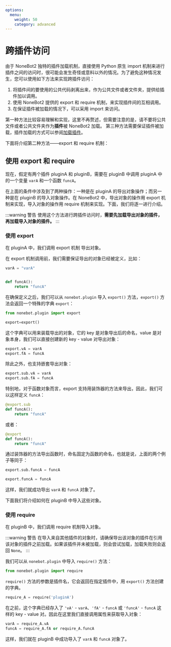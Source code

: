```yaml
---
options:
  menu:
    weight: 50
    category: advanced
---
```


# 跨插件访问

由于 NoneBot2 独特的插件加载机制，直接使用 Python 原生 import 机制来进行插件之间的访问时，很可能会发生奇怪或意料以外的情况。为了避免这种情况发生，您可以使用如下方法来实现跨插件访问：

1. 将插件间的要使用的公共代码剥离出来，作为公共文件或者文件夹，提供给插件加以调用。
2. 使用 NoneBot2 提供的 export 和 require 机制，来实现插件间的互相调用。
3. 在保证插件被加载的情况下，可以采用 import 来访问。

第一种方法比较容易理解和实现，这里不再赘述，但需要注意的是，请不要将公共文件或者公共文件夹作为**插件**被 NoneBot2 加载。
第三种方法需要保证插件被加载，插件加载的方式可以参阅[加载插件](../tutorial/plugin/load-plugin)。

下面将介绍第二种方法——export 和 require 机制：

## 使用 export 和 require

现在，假定有两个插件 pluginA 和 pluginB，需要在 pluginB 中调用 pluginA 中的一个变量 `varA` 和一个函数 `funcA`。

在上面的条件中涉及到了两种操作：一种是在 pluginA 的导出对象操作；而另一种是在 pluginB 的导入对象操作。在 NoneBot2 中，导出对象的操作用 export 机制来实现，导入对象的操作用 require 机制来实现。下面，我们将逐一进行介绍。

:::warning 警告
使用这个方法进行跨插件访问时，**需要先加载导出对象的插件，再加载导入对象的插件。**
:::

### 使用 export

在 pluginA 中，我们调用 export 机制 导出对象。

在 export 机制调用前，我们需要保证导出的对象已经被定义，比如：

```python
varA = "varA"


def funcA():
    return "funcA"
```

在确保定义之后，我们可以从 `nonebot.plugin` 导入 `export()` 方法，`export()` 方法会返回一个特殊的字典 `export`：

```python
from nonebot.plugin import export

export=export()
```

这个字典可以用来装载导出的对象，它的 key 是对象导出后的命名，value 是对象本身，我们可以直接创建新的 key - value 对导出对象：

```python
export.vA = varA
export.fA = funcA
```

除此之外，也支持嵌套导出对象：

```python
export.sub.vA = varA
export.sub.fA = funcA
```

特别地，对于函数对象而言，export 支持用装饰器的方法来导出，因此，我们可以这样定义 `funcA`：

```python
@export.sub
def funcA():
    return "funcA"
```

或者：

```python
@export
def funcA():
    return "funcA"
```

通过装饰器的方法导出函数时，命名固定为函数的命名，也就是说，上面的两个例子等同于：

```python
export.sub.funcA = funcA

export.funcA = funcA
```

这样，我们就成功导出 `varA` 和 `funcA` 对象了。

下面我们将介绍如何在 pluginB 中导入这些对象。

### 使用 require

在 pluginB 中，我们调用 require 机制导入对象。

:::warning 警告
在导入来自其他插件的对象时，请确保导出该对象的插件在引用该对象的插件之前加载。如果该插件并未被加载，则会尝试加载，加载失败则会返回 `None`。
:::

我们可以从 `nonebot.plugin` 中导入 `require()` 方法：

```python
from nonebot.plugin import require
```

`require()` 方法的参数是插件名，它会返回在指定插件中，用 `export()` 方法创建的字典。

```python
require_A = require('pluginA')
```

在之前，这个字典已经存入了 `'vA'` - `varA`、`'fA'` - `funcA` 或 `'funcA'` - `funcA` 这样的 key - value 对。因此在这里我们直接调用属性来获取导入对象：

```python
varA = require_A.vA
funcA = require_A.fA or require_A.funcA
```

这样，我们就在 pluginB 中成功导入了 `varA` 和 `funcA` 对象了。
